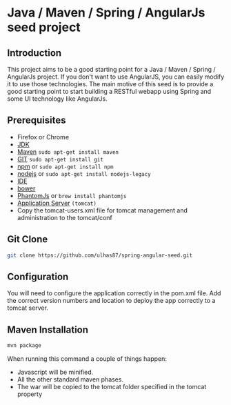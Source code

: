 # Java / Maven / Spring / AngularJs seed project

## Introduction

This project aims to be a good starting point for a Java / Maven / Spring / AngularJs project.
If you don't want to use AngularJS, you can easily modify it to use those technologies. The main
motive of this seed is to provide a good starting point to start building a RESTful webapp using
Spring and some UI technology like AngularJs.



## Prerequisites
* Firefox or Chrome
* [JDK](http://www.wikihow.com/Install-Oracle-Java-JDK-on-Ubuntu-Linux)
* [Maven](https://maven.apache.org/download.cgi) `sudo apt-get install maven`
* [GIT](https://git-scm.com/downloads) `sudo apt-get install git`
* [npm](https://www.npmjs.org) or `sudo apt-get install npm`
* [nodejs](http://nodejs.org) or `sudo apt-get install nodejs-legacy`
* [IDE](http://www.jetbrains.com/)
* [bower](http://bower.io)
* [PhantomJs](http://phantomjs.org) or `brew install phantomjs`
* [Application Server](https://tomcat.apache.org/download-90.cgi) `(tomcat)`
* Copy the tomcat-users.xml file for tomcat management and administration to the tomcat/conf



## Git Clone

```bash
git clone https://github.com/ulhas87/spring-angular-seed.git
```



## Configuration

You will need to configure the application correctly in the pom.xml file. Add the correct version numbers 
and location to deploy the app correctly to a tomcat server.



## Maven Installation

```bash
mvn package
```

When running this command a couple of things happen:
* Javascript will be minified.
* All the other standard maven phases.
* The war will be copied to the tomcat folder specified in the tomcat property



